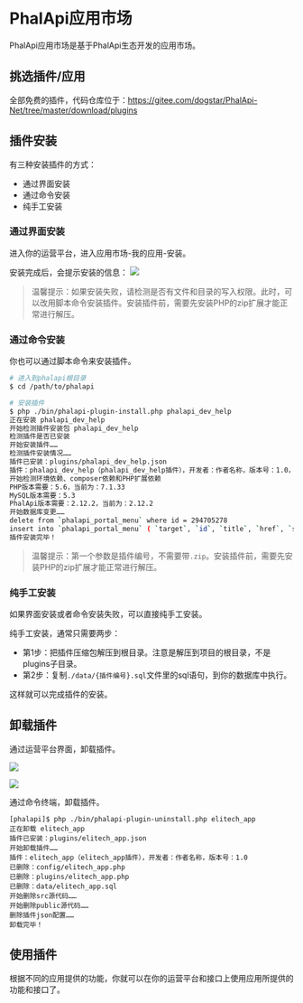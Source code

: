 # PhalApi应用市场

PhalApi应用市场是基于PhalApi生态开发的应用市场。

## 挑选插件/应用

全部免费的插件，代码仓库位于：https://gitee.com/dogstar/PhalApi-Net/tree/master/download/plugins  

## 插件安装

有三种安装插件的方式：  
 + 通过界面安装
 + 通过命令安装
 + 纯手工安装

### 通过界面安装

进入你的运营平台，进入应用市场-我的应用-安装。

安装完成后，会提示安装的信息：
![](http://cdn7.okayapi.com/yesyesapi_20200312122828_01b3e0ed1ee29e80c95a7b635a9c18e7.png)

> 温馨提示：如果安装失败，请检测是否有文件和目录的写入权限。此时，可以改用脚本命令安装插件。安装插件前，需要先安装PHP的zip扩展才能正常进行解压。

### 通过命令安装

你也可以通过脚本命令来安装插件。 

```bash
# 进入到phalapi根目录
$ cd /path/to/phalapi

# 安装插件
$ php ./bin/phalapi-plugin-install.php phalapi_dev_help
正在安装 phalapi_dev_help
开始检测插件安装包 phalapi_dev_help
检测插件是否已安装
开始安装插件……
检测插件安装情况……
插件已安装：plugins/phalapi_dev_help.json
插件：phalapi_dev_help（phalapi_dev_help插件），开发者：作者名称，版本号：1.0，安装完成！
开始检测环境依赖、composer依赖和PHP扩展依赖
PHP版本需要：5.6，当前为：7.1.33
MySQL版本需要：5.3
PhalApi版本需要：2.12.2，当前为：2.12.2
开始数据库变更……
delete from `phalapi_portal_menu` where id = 294705278
insert into `phalapi_portal_menu` ( `target`, `id`, `title`, `href`, `sort_num`, `parent_id`, `icon`) values ( '_self', '294705278', 'phalapi_dev_help插件', 'page/phalapi_dev_help/index.html', '9999', '1', 'fa fa-list-alt')
插件安装完毕！
```

> 温馨提示：第一个参数是插件编号，不需要带```.zip```。安装插件前，需要先安装PHP的zip扩展才能正常进行解压。


### 纯手工安装

如果界面安装或者命令安装失败，可以直接纯手工安装。  

纯手工安装，通常只需要两步：  
 + 第1步：把插件压缩包解压到根目录。注意是解压到项目的根目录，不是plugins子目录。
 + 第2步：复制```./data/{插件编号}.sql```文件里的sql语句，到你的数据库中执行。  

这样就可以完成插件的安装。  

## 卸载插件

通过运营平台界面，卸载插件。  

![](http://cdn7.okayapi.com/yesyesapi_20200326152522_2506ce43968d3195eae24c3896c80551.png)    

![](http://cdn7.okayapi.com/yesyesapi_20200326152402_0a617958bb371af6fa3b12bb80c29a67.png)  

通过命令终端，卸载插件。  

```
[phalapi]$ php ./bin/phalapi-plugin-uninstall.php elitech_app
正在卸载 elitech_app
插件已安装：plugins/elitech_app.json
开始卸载插件……
插件：elitech_app（elitech_app插件），开发者：作者名称，版本号：1.0
已删除：config/elitech_app.php
已删除：plugins/elitech_app.php
已删除：data/elitech_app.sql
开始删除src源代码……
开始删除public源代码……
删除插件json配置……
卸载完毕！
```
## 使用插件

根据不同的应用提供的功能，你就可以在你的运营平台和接口上使用应用所提供的功能和接口了。


